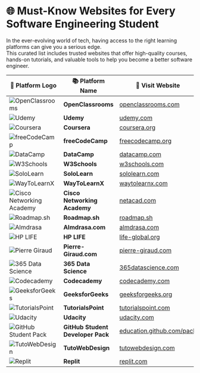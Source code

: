 # 🌐 Must-Know Websites for Every Software Engineering Student

In the ever-evolving world of tech, having access to the right learning platforms can give you a serious edge.  
This curated list includes trusted websites that offer high-quality courses, hands-on tutorials, and valuable tools to help you become a better software engineer.

| 🔧 Platform Logo | 📚 Platform Name | 🔗 Visit Website |
|------------------|------------------|------------------|
| ![OpenClassrooms](https://upload.wikimedia.org/wikipedia/commons/thumb/4/4b/OpenClassrooms_Logo_2021.svg/512px-OpenClassrooms_Logo_2021.svg.png) | **OpenClassrooms** | [openclassrooms.com](https://openclassrooms.com) |
| ![Udemy](https://upload.wikimedia.org/wikipedia/commons/thumb/e/e3/Udemy_logo.svg/512px-Udemy_logo.svg.png) | **Udemy** | [udemy.com](https://www.udemy.com) |
| ![Coursera](https://upload.wikimedia.org/wikipedia/commons/thumb/7/76/Coursera_logo.svg/512px-Coursera_logo.svg.png) | **Coursera** | [coursera.org](https://www.coursera.org) |
| ![freeCodeCamp](https://upload.wikimedia.org/wikipedia/commons/thumb/3/39/FreeCodeCamp_logo.svg/512px-FreeCodeCamp_logo.svg.png) | **freeCodeCamp** | [freecodecamp.org](https://www.freecodecamp.org) |
| ![DataCamp](https://upload.wikimedia.org/wikipedia/commons/thumb/e/ea/DataCamp_logo.png/320px-DataCamp_logo.png) | **DataCamp** | [datacamp.com](https://www.datacamp.com) |
| ![W3Schools](https://upload.wikimedia.org/wikipedia/commons/thumb/b/bd/W3Schools_logo.svg/512px-W3Schools_logo.svg.png) | **W3Schools** | [w3schools.com](https://www.w3schools.com) |
| ![SoloLearn](https://upload.wikimedia.org/wikipedia/commons/thumb/7/7e/Sololearn_logo.png/480px-Sololearn_logo.png) | **SoloLearn** | [sololearn.com](https://www.sololearn.com) |
| ![WayToLearnX](https://www.waytolearnx.com/wp-content/uploads/2019/04/logo-site.png) | **WayToLearnX** | [waytolearnx.com](https://www.waytolearnx.com) |
| ![Cisco Networking Academy](https://upload.wikimedia.org/wikipedia/commons/thumb/3/3d/Cisco_logo_blue_2016.svg/512px-Cisco_logo_blue_2016.svg.png) | **Cisco Networking Academy** | [netacad.com](https://www.netacad.com) |
| ![Roadmap.sh](https://roadmap.sh/brand/logo-white.svg) | **Roadmap.sh** | [roadmap.sh](https://roadmap.sh) |
| ![Almdrasa](https://almdrasa.com/images/logo.png) | **Almdrasa.com** | [almdrasa.com](https://almdrasa.com) |
| ![HP LIFE](https://www.life-global.org/assets/life-logo.svg) | **HP LIFE** | [life-global.org](https://www.life-global.org) |
| ![Pierre Giraud](https://www.pierre-giraud.com/wp-content/uploads/2020/04/cropped-logo-site-2020.png) | **Pierre-Giraud.com** | [pierre-giraud.com](https://www.pierre-giraud.com) |
| ![365 Data Science](https://user-images.githubusercontent.com/674621/192104102-f50d4672-6f8f-4b4b-a3e7-2d5c1781155a.png) | **365 Data Science** | [365datascience.com](https://www.365datascience.com) |
| ![Codecademy](https://upload.wikimedia.org/wikipedia/commons/thumb/6/62/Codecademy_logo.svg/512px-Codecademy_logo.svg.png) | **Codecademy** | [codecademy.com](https://www.codecademy.com) |
| ![GeeksforGeeks](https://upload.wikimedia.org/wikipedia/commons/thumb/4/43/GeeksforGeeks.svg/512px-GeeksforGeeks.svg.png) | **GeeksforGeeks** | [geeksforgeeks.org](https://www.geeksforgeeks.org) |
| ![TutorialsPoint](https://upload.wikimedia.org/wikipedia/commons/thumb/6/68/Tutorialspoint_logo.png/320px-Tutorialspoint_logo.png) | **TutorialsPoint** | [tutorialspoint.com](https://www.tutorialspoint.com) |
| ![Udacity](https://upload.wikimedia.org/wikipedia/commons/thumb/8/8e/Udacity_logo.svg/512px-Udacity_logo.svg.png) | **Udacity** | [udacity.com](https://www.udacity.com) |
| ![GitHub Student Pack](https://education.github.com/pack/logo.svg) | **GitHub Student Developer Pack** | [education.github.com/pack](https://education.github.com/pack) |
| ![TutoWebDesign](https://tutowebdesign.com/wp-content/uploads/2021/07/logo-1.png) | **TutoWebDesign** | [tutowebdesign.com](https://tutowebdesign.com) |
| ![Replit](https://upload.wikimedia.org/wikipedia/commons/thumb/b/b2/Repl.it_logo.svg/512px-Repl.it_logo.svg.png) | **Replit** | [replit.com](https://replit.com) |
